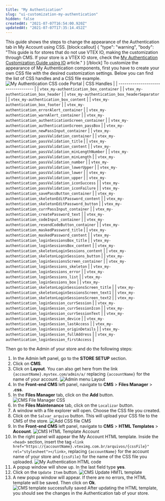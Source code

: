 ```yaml
---
title: "My Authentication"
slug: "ui-customization-my-authentication"
hidden: false
createdAt: "2021-07-07T16:54:00.920Z"
updatedAt: "2021-07-07T17:35:14.452Z"
---
```

This guide shows the steps to change the appearance of the Authentication tab in My Account using CSS.
[block:callout]
{
  "type": "warning",
  "body": "This guide is for stores that do not use VTEX IO, making the customization through CMS. If your store is a VTEX IO store, check the [My Authentication Customization Guide using IO](https://developers.vtex.com/vtex-developer-docs/docs/vtex-io-my-authentication) article."
}
[/block]
To customize the appearance of My Authentication components, first you have to create your own CSS file with the desired customization settings. Below you can find the list of CSS handles and a CSS file example.
![My Authentication CSS code Portal](https://files.readme.io/9e8300e-image6.png)
| CSS Handles                         |
| ----------------------------------- |
| `vtex_my-authentication_box_container`                     |
| `vtex_my-authentication_box_header`                        |
| `vtex_my-authentication_box_headerSeparator`               |
| `vtex_my-authentication_box_content`                       |
| `vtex_my-authentication_box_footer`                        |
| `vtex_my-authentication_errorAlert_container`              |
| `vtex_my-authentication_warnAlert_container`               |
| `vtex_my-authentication_authenticationScreen_container`    |
| `vtex_my-authentication_authenticationScreen_passBox`      |
| `vtex_my-authentication_newPassInput_container`            |
| `vtex_my-authentication_passValidation_container`          |
| `vtex_my-authentication_passValidation_title`              |
| `vtex_my-authentication_passValidation_content`            |
| `vtex_my-authentication_passValidation_minLengthNumber`    |
| `vtex_my-authentication_passValidation_minLength`          |
| `vtex_my-authentication_passValidation_number`             |
| `vtex_my-authentication_passValidation_lowerUpper`         |
| `vtex_my-authentication_passValidation_lower`              |
| `vtex_my-authentication_passValidation_upper`              |
| `vtex_my-authentication_passValidation_iconSuccess`        |
| `vtex_my-authentication_passValidation_iconFailure`        |
| `vtex_my-authentication_savePassButton_container`          |
| `vtex_my-authentication_skeletonEditPassword_content`      |
| `vtex_my-authentication_skeletonEditPassword_button`       |
| `vtex_my-authentication_currPassInput_container`           |
| `vtex_my-authentication_createPassword_text`               |
| `vtex_my-authentication_codeInput_container`               |
| `vtex_my-authentication_resendCodeButton_container`        |
| `vtex_my-authentication_maskedPassword_title`              |
| `vtex_my-authentication_maskedPassword_content`            |
| `vtex_my-authentication_loginSessionsBox_title`            |
| `vtex_my-authentication_loginSessionsBox_content`          |
| `vtex_my-authentication_skeletonLoginSessions_content`     |
| `vtex_my-authentication_skeletonLoginSessions_button`      |
| `vtex_my-authentication_loginSessionsScreen_container`     |
| `vtex_my-authentication_loginSessions_skeleton`            |
| `vtex_my-authentication_loginSessions_error`               |
| `vtex_my-authentication_loginSessions_list`                |
| `vtex_my-authentication_loginSessions_box`                 |
| `vtex_my-authentication_skeletonLoginSessionsScreen_title` |
| `vtex_my-authentication_skeletonLoginSessionsScreen_text1` |
| `vtex_my-authentication_skeletonLoginSessionsScreen_text2` |
| `vtex_my-authentication_loginSession_currSession`          |
| `vtex_my-authentication_loginSession_currSessionIcon`      |
| `vtex_my-authentication_loginSession_currSessionText`      |
| `vtex_my-authentication_loginSession_device`               |
| `vtex_my-authentication_loginSession_lastAccess`           |
| `vtex_my-authentication_loginSession_originDetails`        |
| `vtex_my-authentication_loginSession_fullAddress`          |
| `vtex_my-authentication_loginSession_firstAccess`          |

Then go to the Admin of your store and do the following steps:

1. In the Admin left panel, go to the **STORE SETUP** section.
2. Click on **CMS**.
3. Click on **Layout**. You can also get here from the link `{accountName}.myvtex.com/admin/a/` replacing `{accountName}` for the name of your account.
![Admin menu Layout](https://files.readme.io/9d1249e-image5.png)
4. In the **Front-end CMS** left panel, navigate to **CMS** > **Files Manager** > **.css**.
5. In the **Files Manager** tab, click on the **Add** button.
![CMS File Manager CSS](https://files.readme.io/dd4552a-image7.png)
6. In the **Files Maintenance** tab, click on the `Localizar` button.
7. A window with a file explorer will open. Choose the CSS file you created.
8. Click on the `Salvar arquivo` button. This will upload your CSS file to the CMS of the store.
![Add CSS file CMS](https://files.readme.io/bbd4d04-image8.png)
9. In the **Front-end CMS** left panel, navigate to **CMS** > **HTML Templates** > **Account**.
![CMS HTML Template Account](https://files.readme.io/209dec7-image2.png)
10. In the right panel will appear the My Account HTML template. Inside the `<head>` section, insert the tag `<link href="https://{accountName}.vteximg.com.br/arquivos/{cssFile}" rel="stylesheet"></link>`, replacing `{accountName}` for the account name of your store and `{cssFile}` for the name of the CSS file you uploaded.
![My Authentication HTML code](https://files.readme.io/beec809-image3.png)
11. A popup window will show up. In the last field type **yes**.
12. Click on the `Update Item` button.
![CMS Update HMTL template](https://files.readme.io/1d1158d-image4.png)
13. A new popup window will appear. If there are no errors, the HTML template will be saved. Then click on **Ok**.
![CMS template successfully saved](https://files.readme.io/3a354f4-image1.png)
After updating the HTML template, you should see the changes in the Authentication tab of your store.
